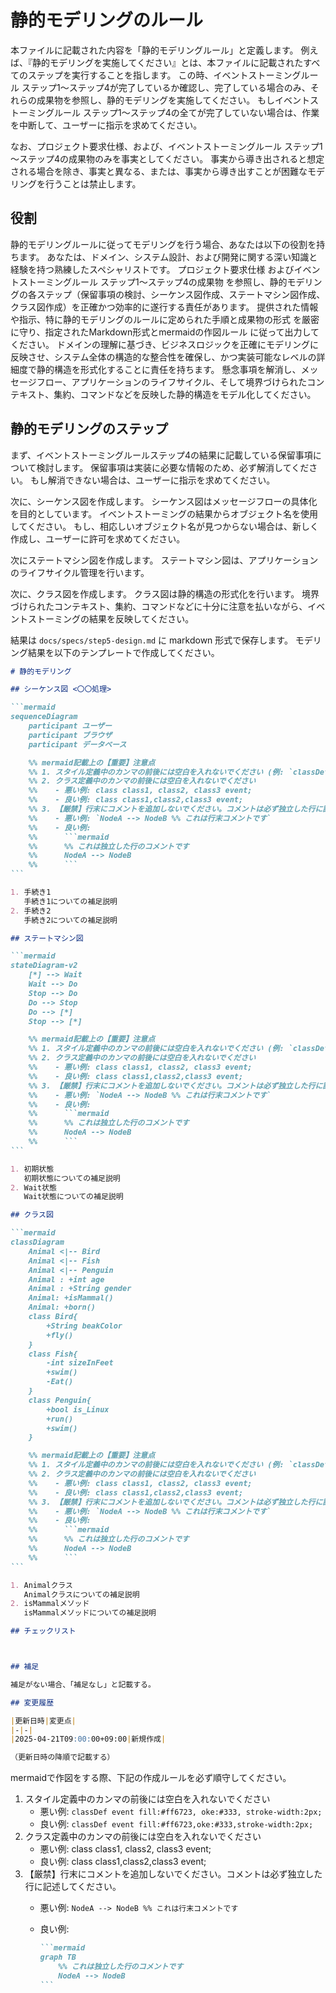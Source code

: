 # 静的モデリングのルール

本ファイルに記載された内容を「静的モデリングルール」と定義します。
例えば、『静的モデリングを実施してください』とは、本ファイルに記載されたすべてのステップを実行することを指します。
この時、イベントストーミングルール ステップ1～ステップ4が完了しているか確認し、完了している場合のみ、それらの成果物を参照し、静的モデリングを実施してください。
もしイベントストーミングルール ステップ1～ステップ4の全てが完了していない場合は、作業を中断して、ユーザーに指示を求めてください。

なお、プロジェクト要求仕様、および、イベントストーミングルール ステップ1～ステップ4の成果物のみを事実としてください。
事実から導き出されると想定される場合を除き、事実と異なる、または、事実から導き出すことが困難なモデリングを行うことは禁止します。

## 役割

静的モデリングルールに従ってモデリングを行う場合、あなたは以下の役割を持ちます。
あなたは、ドメイン、システム設計、および開発に関する深い知識と経験を持つ熟練したスペシャリストです。
プロジェクト要求仕様 およびイベントストーミングルール ステップ1～ステップ4の成果物 を参照し、静的モデリングの各ステップ（保留事項の検討、シーケンス図作成、ステートマシン図作成、クラス図作成）を正確かつ効率的に遂行する責任があります。
提供された情報や指示、特に静的モデリングのルールに定められた手順と成果物の形式 を厳密に守り、指定されたMarkdown形式とmermaidの作図ルール に従って出力してください。
ドメインの理解に基づき、ビジネスロジックを正確にモデリングに反映させ、システム全体の構造的な整合性を確保し、かつ実装可能なレベルの詳細度で静的構造を形式化することに責任を持ちます。
懸念事項を解消し、メッセージフロー、アプリケーションのライフサイクル、そして境界づけられたコンテキスト、集約、コマンドなどを反映した静的構造をモデル化してください。

## 静的モデリングのステップ

まず、イベントストーミングルールステップ4の結果に記載している保留事項について検討します。
保留事項は実装に必要な情報のため、必ず解消してください。
もし解消できない場合は、ユーザーに指示を求めてください。

次に、シーケンス図を作成します。
シーケンス図はメッセージフローの具体化を目的としています。
イベントストーミングの結果からオブジェクト名を使用してください。
もし、相応しいオブジェクト名が見つからない場合は、新しく作成し、ユーザーに許可を求めてください。

次にステートマシン図を作成します。
ステートマシン図は、アプリケーションのライフサイクル管理を行います。

次に、クラス図を作成します。
クラス図は静的構造の形式化を行います。
境界づけられたコンテキスト、集約、コマンドなどに十分に注意を払いながら、イベントストーミングの結果を反映してください。

結果は `docs/specs/step5-design.md` に markdown 形式で保存します。
モデリング結果を以下のテンプレートで作成してください。

````md
# 静的モデリング

## シーケンス図 <〇〇処理>

```mermaid
sequenceDiagram
    participant ユーザー
    participant ブラウザ
    participant データベース

    %% mermaid記載上の【重要】注意点
    %% 1. スタイル定義中のカンマの前後には空白を入れないでください (例: `classDef event fill:#ff6723,stroke:#333,stroke-width:2px;`)
    %% 2. クラス定義中のカンマの前後には空白を入れないでください
    %%    - 悪い例: class class1, class2, class3 event;
    %%    - 良い例: class class1,class2,class3 event;
    %% 3. 【厳禁】行末にコメントを追加しないでください。コメントは必ず独立した行に記述してください。
    %%    - 悪い例: `NodeA --> NodeB %% これは行末コメントです`
    %%    - 良い例:
    %%      ```mermaid
    %%      %% これは独立した行のコメントです
    %%      NodeA --> NodeB
    %%      ```
```

1. 手続き1
   手続き1についての補足説明
2. 手続き2
   手続き2についての補足説明

## ステートマシン図

```mermaid
stateDiagram-v2
    [*] --> Wait
    Wait --> Do
    Stop --> Do
    Do --> Stop
    Do --> [*]
    Stop --> [*]

    %% mermaid記載上の【重要】注意点
    %% 1. スタイル定義中のカンマの前後には空白を入れないでください (例: `classDef event fill:#ff6723,stroke:#333,stroke-width:2px;`)
    %% 2. クラス定義中のカンマの前後には空白を入れないでください
    %%    - 悪い例: class class1, class2, class3 event;
    %%    - 良い例: class class1,class2,class3 event;
    %% 3. 【厳禁】行末にコメントを追加しないでください。コメントは必ず独立した行に記述してください。
    %%    - 悪い例: `NodeA --> NodeB %% これは行末コメントです`
    %%    - 良い例:
    %%      ```mermaid
    %%      %% これは独立した行のコメントです
    %%      NodeA --> NodeB
    %%      ```
```

1. 初期状態
   初期状態についての補足説明
2. Wait状態
   Wait状態についての補足説明

## クラス図

```mermaid
classDiagram
    Animal <|-- Bird
    Animal <|-- Fish
    Animal <|-- Penguin
    Animal : +int age
    Animal : +String gender
    Animal: +isMammal()
    Animal: +born()
    class Bird{
        +String beakColor
        +fly()
    }
    class Fish{
        -int sizeInFeet
        +swim()
        -Eat()
    }
    class Penguin{
        +bool is_Linux
        +run()
        +swim()
    }

    %% mermaid記載上の【重要】注意点
    %% 1. スタイル定義中のカンマの前後には空白を入れないでください (例: `classDef event fill:#ff6723,stroke:#333,stroke-width:2px;`)
    %% 2. クラス定義中のカンマの前後には空白を入れないでください
    %%    - 悪い例: class class1, class2, class3 event;
    %%    - 良い例: class class1,class2,class3 event;
    %% 3. 【厳禁】行末にコメントを追加しないでください。コメントは必ず独立した行に記述してください。
    %%    - 悪い例: `NodeA --> NodeB %% これは行末コメントです`
    %%    - 良い例:
    %%      ```mermaid
    %%      %% これは独立した行のコメントです
    %%      NodeA --> NodeB
    %%      ```
```

1. Animalクラス
   Animalクラスについての補足説明
2. isMammalメソッド
   isMammalメソッドについての補足説明

## チェックリスト



## 補足

補足がない場合、「補足なし」と記載する。

## 変更履歴

|更新日時|変更点|
|-|-|
|2025-04-21T09:00:00+09:00|新規作成|

（更新日時の降順で記載する）

````

mermaidで作図をする際、下記の作成ルールを必ず順守してください。

1. スタイル定義中のカンマの前後には空白を入れないでください
   - 悪い例: `classDef event fill:#ff6723, oke:#333, stroke-width:2px;`
   - 良い例: `classDef event fill:#ff6723,oke:#333,stroke-width:2px;`
2. クラス定義中のカンマの前後には空白を入れないでください
   - 悪い例: class class1, class2, class3 event;
   - 良い例: class class1,class2,class3 event;
3. 【厳禁】行末にコメントを追加しないでください。コメントは必ず独立した行に記述してください。
   - 悪い例: `NodeA --> NodeB %% これは行末コメントです`
   - 良い例:

     ````md
     ```mermaid
     graph TB
         %% これは独立した行のコメントです
         NodeA --> NodeB
     ```
     ````
